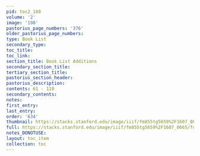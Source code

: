 ```yaml
---
pid: toc2_188
volume: '2'
image: '198'
pastorius_page_numbers: '376'
older_pastorius_page_numbers: 
type: Book List
secondary_type: 
toc_title: 
toc_link: 
section_title: Book List Additions
secondary_section_title: 
tertiary_section_title: 
pastorius_section_header: 
pastorius_description: 
contents: 61 - 110
secondary_contents: 
notes: 
first_entry: 
last_entry: 
order: '634'
thumbnail: https://stacks.stanford.edu/image/iiif/fm855tg5659%2F1607_0665/full/100,/0/default.jpg
full: https://stacks.stanford.edu/image/iiif/fm855tg5659%2F1607_0665/full/full/0/default.jpg
notes_DONOTUSE: 
layout: toc_item
collection: toc
---
```

